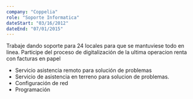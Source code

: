 ```yaml
---
company: "Coppelia"
role: "Soporte Informatica"
dateStart: "03/16/2012"
dateEnd: "07/01/2015"
---
```


Trabaje dando soporte para 24 locales para que se mantuviese todo en linea. Participe del proceso de digitalización de la ultima operacion renta con facturas en papel

- Servicio asistencia remoto para solución de problemas
- Servicio de asistencia en terreno para solucion de problemas.
- Configuración de red
- Programación
